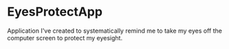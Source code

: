 # EyesProtectApp
Application I've created to systematically remind me to take my eyes off the computer screen to protect my eyesight. 
